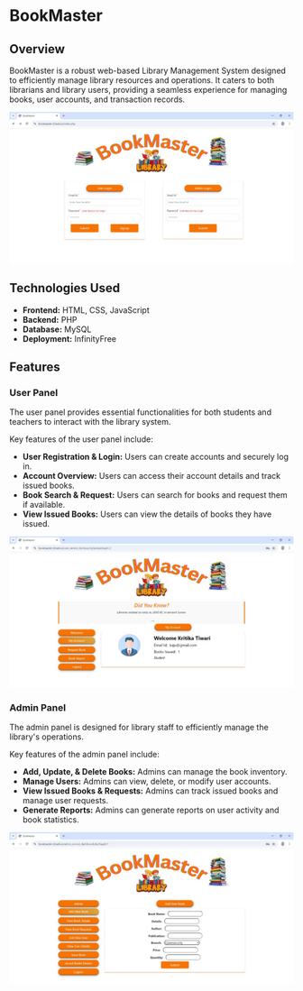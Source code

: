 # BookMaster

## Overview

BookMaster is a robust web-based Library Management System designed to efficiently manage library resources and operations. It caters to both librarians and library users, providing a seamless experience for managing books, user accounts, and transaction records.

![Index](images/index_img.jpg)

## Technologies Used
- **Frontend:** HTML, CSS, JavaScript
- **Backend:** PHP
- **Database:** MySQL
- **Deployment:** InfinityFree

## Features

### User Panel
The user panel provides essential functionalities for both students and teachers to interact with the library system.

Key features of the user panel include:

- **User Registration & Login:** Users can create accounts and securely log in.
- **Account Overview:** Users can access their account details and track issued books.
- **Book Search & Request:** Users can search for books and request them if available.
- **View Issued Books:** Users can view the details of books they have issued.

![User Panel](images/user_panel.jpg)

### Admin Panel
The admin panel is designed for library staff to efficiently manage the library's operations.

Key features of the admin panel include:

- **Add, Update, & Delete Books:** Admins can manage the book inventory.
- **Manage Users:** Admins can view, delete, or modify user accounts.
- **View Issued Books & Requests:** Admins can track issued books and manage user requests.
- **Generate Reports:** Admins can generate reports on user activity and book statistics.

![Admin Panel](images/admin_panel.jpg)

